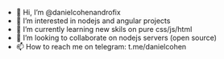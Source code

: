 - 👋 Hi, I’m @danielcohenandrofix
- 👀 I’m interested in nodejs and angular projects
- 🌱 I’m currently learning new skils on pure css/js/html
- 💞️ I’m looking to collaborate on nodejs servers (open source)
- 📫 How to reach me on telegram: t.me/danielcohen

<!---
danielcohenandrofix/danielcohenandrofix is a ✨ special ✨ repository because its `README.md` (this file) appears on your GitHub profile.
You can click the Preview link to take a look at your changes.
--->
